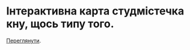 # Інтерактивна карта студмістечка кну, щось типу того.

[Переглянути](https://knuopen.github.io/map/).






